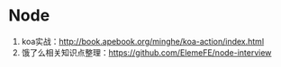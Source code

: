 # Node
1. koa实战：http://book.apebook.org/minghe/koa-action/index.html
2. 饿了么相关知识点整理：https://github.com/ElemeFE/node-interview